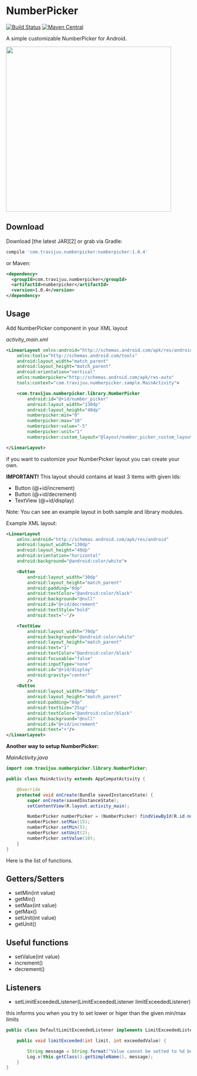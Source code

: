 NumberPicker 
============

[![Build Status](https://travis-ci.org/travijuu/NumberPicker.svg?branch=master)](https://travis-ci.org/travijuu/NumberPicker) [![Maven Central](https://maven-badges.herokuapp.com/maven-central/com.github.travijuu/numberpicker/badge.svg)](https://maven-badges.herokuapp.com/maven-central/com.github.travijuu/numberpicker)

A simple customizable NumberPicker for Android.

<img src="https://raw.githubusercontent.com/travijuu/NumberPicker/master/images/numberpicker.png" width=450/>

Download
--------

Download [the latest JAR][2] or grab via Gradle:
```groovy
compile 'com.travijuu.numberpicker:numberpicker:1.0.4'
```
or Maven:
```xml
<dependency>
  <groupId>com.travijuu.numberpicker</groupId>
  <artifactId>numberpicker</artifactId>
  <version>1.0.4</version>
</dependency>
```

Usage
-----

Add NumberPicker component in your XML layout

*activity_main.xml*

```xml
<LinearLayout xmlns:android="http://schemas.android.com/apk/res/android"
    xmlns:tools="http://schemas.android.com/tools"
    android:layout_width="match_parent"
    android:layout_height="match_parent"
    android:orientation="vertical"
    xmlns:numberpicker="http://schemas.android.com/apk/res-auto"
    tools:context="com.travijuu.numberpicker.sample.MainActivity">

    <com.travijuu.numberpicker.library.NumberPicker
        android:id="@+id/number_picker"
        android:layout_width="130dp"
        android:layout_height="40dp"
        numberpicker:min="0"
        numberpicker:max="10"
        numberpicker:value="-5"
        numberpicker:unit="1"
        numberpicker:custom_layout="@layout/number_picker_custom_layout"  />

</LinearLayout>

```

if you want to customize your NumberPicker layout you can create your own.

**IMPORTANT!** This layout should contains at least 3 items with given Ids:
- Button (@+id/increment)
- Button (@+id/decrement)
- TextView (@+id/display)

Note: You can see an example layout in both sample and library modules.

Example XML layout:

```xml
<LinearLayout
    xmlns:android="http://schemas.android.com/apk/res/android"
    android:layout_width="130dp"
    android:layout_height="40dp"
    android:orientation="horizontal"
    android:background="@android:color/white">

    <Button
        android:layout_width="30dp"
        android:layout_height="match_parent"
        android:padding="0dp"
        android:textColor="@android:color/black"
        android:background="@null"
        android:id="@+id/decrement"
        android:textStyle="bold"
        android:text="—"/>

    <TextView
        android:layout_width="70dp"
        android:background="@android:color/white"
        android:layout_height="match_parent"
        android:text="1"
        android:textColor="@android:color/black"
        android:focusable="false"
        android:inputType="none"
        android:id="@+id/display"
        android:gravity="center"
        />
    <Button
        android:layout_width="30dp"
        android:layout_height="match_parent"
        android:padding="0dp"
        android:textSize="25sp"
        android:textColor="@android:color/black"
        android:background="@null"
        android:id="@+id/increment"
        android:text="+"/>
</LinearLayout>
```

**Another way to setup NumberPicker:**

*MainActivity.java*

```java
import com.travijuu.numberpicker.library.NumberPicker;

public class MainActivity extends AppCompatActivity {

    @Override
    protected void onCreate(Bundle savedInstanceState) {
        super.onCreate(savedInstanceState);
        setContentView(R.layout.activity_main);

        NumberPicker numberPicker = (NumberPicker) findViewById(R.id.number_picker);
        numberPicker.setMax(15);
        numberPicker.setMin(5);
        numberPicker.setUnit(2);
        numberPicker.setValue(10);
    }
}

```

Here is the list of functions.

Getters/Setters
--------
- setMin(int value)
- getMin()
- setMax(int value)
- getMax()
- setUnit(int value)
- getUnit()

Useful functions
--------
- setValue(int value)
- increment()
- decrement()

Listeners
---------
- setLimitExceededListener(LimitExceededListener limitExceededListener)

this informs you when you try to set lower or higer than the given min/max limits

```java
public class DefaultLimitExceededListener implements LimitExceededListener {

    public void limitExceeded(int limit, int exceededValue) {

        String message = String.format("Value cannot be setted to %d because the limit is %d.", limit, exceededValue);
        Log.v(this.getClass().getSimpleName(), message);
    }
}
```

